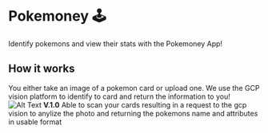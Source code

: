 # Pokemoney 🕹
Identify pokemons and view their stats with the Pokemoney App!

## How it works
You either take an image of a pokemon card or upload one. We use the GCP vision platform to identify to card and return the information to you!
![Alt Text](./pokemoney.gif)
**V.1.0** 
Able to scan your cards resulting in a request to the gcp vision to anylize the photo and returning the pokemons name and attributes in usable format
